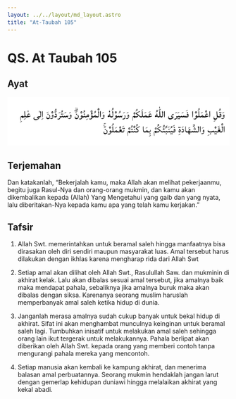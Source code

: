 ```yaml
---
layout: ../../layout/md_layout.astro
title: "At-Taubah 105"
---
```


# QS. At Taubah 105

## Ayat
![QS. At Taubah 105](./Ayat/At-Taubah_105.png)

## Terjemahan
Dan katakanlah, “Bekerjalah kamu, maka Allah akan melihat pekerjaanmu, begitu juga Rasul-Nya dan orang-orang mukmin, dan kamu akan dikembalikan kepada (Allah) Yang Mengetahui yang gaib dan yang nyata, lalu diberitakan-Nya kepada kamu apa yang telah kamu kerjakan.”

## Tafsir
1. Allah Swt. memerintahkan untuk beramal saleh hingga manfaatnya bisa dirasakan oleh diri sendiri maupun masyarakat luas. Amal tersebut harus dilakukan dengan ikhlas karena mengharap rida dari Allah Swt

2. Setiap amal akan dilihat oleh Allah Swt., Rasulullah Saw. dan mukminin di akhirat kelak. Lalu akan dibalas sesuai amal tersebut, jika amalnya baik maka mendapat pahala, sebaliknya jika amalnya buruk maka akan dibalas dengan siksa. Karenanya seorang muslim haruslah memperbanyak amal saleh ketika hidup di dunia. 

3. Janganlah merasa amalnya sudah cukup banyak untuk bekal hidup di akhirat. Sifat ini akan menghambat munculnya keinginan untuk beramal saleh lagi. Tumbuhkan inisatif untuk melakukan amal saleh sehingga orang lain ikut tergerak untuk melakukannya. Pahala berlipat akan diberikan oleh Allah Swt. kepada orang yang memberi contoh tanpa mengurangi pahala mereka yang mencontoh.

4. Setiap manusia akan kembali ke kampung akhirat, dan menerima balasan amal perbuatannya. Seorang mukmin hendaklah jangan larut dengan gemerlap kehidupan duniawi hingga melalaikan akhirat yang kekal abadi.
